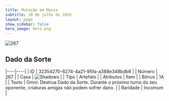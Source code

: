 ```yaml
---
title: Mutação em Massa
subtitle: 10 de julho de 2020
layout: page
show_sidebar: false
hero_image: hero.png
---
```


![267](https://cdn.keyforgegame.com/media/card_front/pt/479_267_G6G68H4W2452_pt.png)

## Dado da Sorte

|----|----|
| ID | 32354270-8274-4a21-95fa-a388e348bdb8 |
| Número | 267 |
| Casa | ![Shadows](https://archonarcana.com/images/thumb/e/ee/Shadows.png/22px-Shadows.png "Sombras") |
| Tipo | Artefato |
| Atributos | Item |
| Bônus | 1A |
| Texto | Omni: Destrua Dado da Sorte. Durante o próximo turno do seu oponente, criaturas amigas não podem sofrer dano. |
| Raridade | Incomum |
